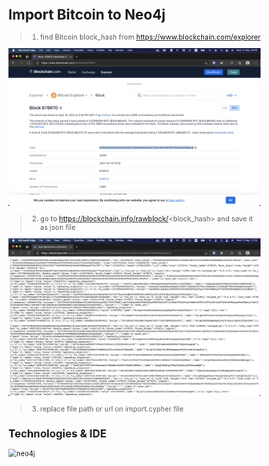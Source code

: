 # Import Bitcoin to Neo4j

> 1. find Bitcoin block_hash from https://www.blockchain.com/explorer

![explorer](https://github.com/reefwn/btc-neo4j/blob/main/explore.png?raw=true)

> 2. go to https://blockchain.info/rawblock/<block_hash> and save it as json file

![rawblock](https://github.com/reefwn/btc-neo4j/blob/main/rawblock.png?raw=true)

> 3. replace file path or url on import.cypher file

## Technologies & IDE

<img src="https://dist.neo4j.com/wp-content/uploads/neo4j_logo_globe1.png" height="48" alt="neo4j">
